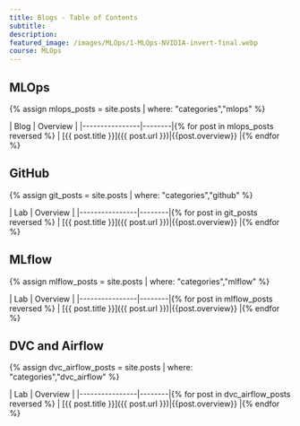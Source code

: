 ```yaml
---
title: Blogs - Table of Contents
subtitle: 
description: 
featured_image: /images/MLOps/1-MLOps-NVIDIA-invert-final.webp
course: MLOps
---
```


## MLOps

{% assign mlops_posts = site.posts | where: "categories","mlops" %}

| Blog | Overview |
|----------------|--------|{% for post in mlops_posts reversed %}
| [{{ post.title }}]({{ post.url }})|{{post.overview}} |{% endfor %}

## GitHub

{% assign git_posts = site.posts | where: "categories","github" %}

| Lab | Overview |
|----------------|--------|{% for post in git_posts reversed %}
| [{{ post.title }}]({{ post.url }})|{{post.overview}} |{% endfor %}

## MLflow

{% assign mlflow_posts = site.posts | where: "categories","mlflow" %}

| Lab | Overview |
|----------------|--------|{% for post in mlflow_posts reversed %}
| [{{ post.title }}]({{ post.url }})|{{post.overview}} |{% endfor %}

## DVC and Airflow

{% assign dvc_airflow_posts = site.posts | where: "categories","dvc_airflow" %}

| Lab | Overview |
|----------------|--------|{% for post in dvc_airflow_posts reversed %}
| [{{ post.title }}]({{ post.url }})|{{post.overview}} |{% endfor %}